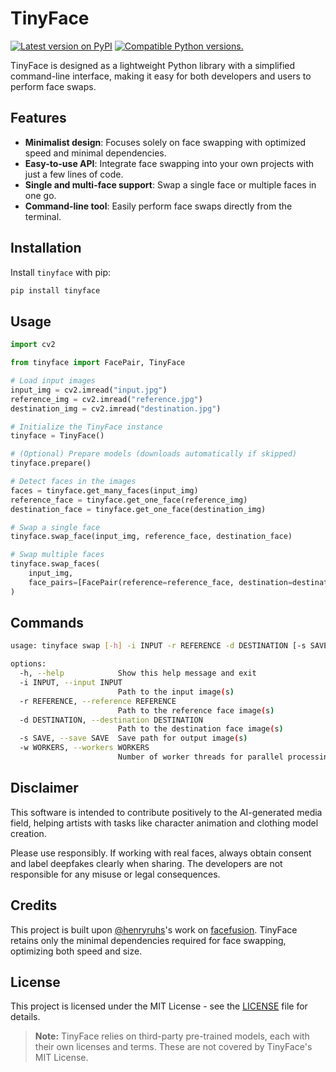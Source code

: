 # TinyFace

<a href="https://pypi.python.org/pypi/tinyface"><img src="http://img.shields.io/pypi/v/tinyface.svg" alt="Latest version on PyPI"></a> <a href="https://pypi.python.org/pypi/tinyface"><img src="https://img.shields.io/pypi/pyversions/tinyface.svg" alt="Compatible Python versions."></a>

TinyFace is designed as a lightweight Python library with a simplified command-line interface, making it easy for both developers and users to perform face swaps.

## Features

- **Minimalist design**: Focuses solely on face swapping with optimized speed and minimal dependencies.
- **Easy-to-use API**: Integrate face swapping into your own projects with just a few lines of code.
- **Single and multi-face support**: Swap a single face or multiple faces in one go.
- **Command-line tool**: Easily perform face swaps directly from the terminal.

## Installation

Install `tinyface` with pip:

```bash
pip install tinyface
```

## Usage

```python
import cv2

from tinyface import FacePair, TinyFace

# Load input images
input_img = cv2.imread("input.jpg")
reference_img = cv2.imread("reference.jpg")
destination_img = cv2.imread("destination.jpg")

# Initialize the TinyFace instance
tinyface = TinyFace()

# (Optional) Prepare models (downloads automatically if skipped)
tinyface.prepare()

# Detect faces in the images
faces = tinyface.get_many_faces(input_img)
reference_face = tinyface.get_one_face(reference_img)
destination_face = tinyface.get_one_face(destination_img)

# Swap a single face
tinyface.swap_face(input_img, reference_face, destination_face)

# Swap multiple faces
tinyface.swap_faces(
    input_img,
    face_pairs=[FacePair(reference=reference_face, destination=destination_face)],
)
```

## Commands

```bash
usage: tinyface swap [-h] -i INPUT -r REFERENCE -d DESTINATION [-s SAVE] [-w WORKERS]

options:
  -h, --help            Show this help message and exit
  -i INPUT, --input INPUT
                        Path to the input image(s)
  -r REFERENCE, --reference REFERENCE
                        Path to the reference face image(s)
  -d DESTINATION, --destination DESTINATION
                        Path to the destination face image(s)
  -s SAVE, --save SAVE  Save path for output image(s)
  -w WORKERS, --workers WORKERS
                        Number of worker threads for parallel processing
```

## Disclaimer

This software is intended to contribute positively to the AI-generated media field, helping artists with tasks like character animation and clothing model creation.

Please use responsibly. If working with real faces, always obtain consent and label deepfakes clearly when sharing. The developers are not responsible for any misuse or legal consequences.

## Credits

This project is built upon [@henryruhs](https://github.com/henryruhs)'s work on [facefusion](https://github.com/facefusion/facefusion). TinyFace retains only the minimal dependencies required for face swapping, optimizing both speed and size.

## License

This project is licensed under the MIT License - see the [LICENSE](./LICENSE) file for details.

> **Note:** TinyFace relies on third-party pre-trained models, each with their own licenses and terms. These are not covered by TinyFace's MIT License.
